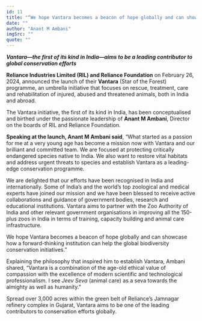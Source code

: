 ```yaml
---
id: 11
title: "“We hope Vantara becomes a beacon of hope globally and can showcase how a forward-thinking institution can help global biodiversity conservation initiatives.”"
date: ""
author: "Anant M Ambani"
imgSrc: ""
quote: ""
---
```


**_Vantara—the first of its kind in India—aims to be a leading contributor to global conservation efforts_**

**Reliance Industries Limited (RIL) and Reliance Foundation** on February 26, 2024, announced the launch of their **Vantara** (Star of the Forest) programme, an umbrella initiative that focuses on rescue, treatment, care and rehabilitation of injured, abused and threatened animals, both in India and abroad.

The Vantara initiative, the first of its kind in India, has been conceptualised and birthed under the passionate leadership of **Anant M Ambani**, Director on the boards of RIL and Reliance Foundation.

**Speaking at the launch, Anant M Ambani said**, “What started as a passion for me at a very young age has become a mission now with Vantara and our brilliant and committed team. We are focused at protecting critically endangered species native to India. We also want to restore vital habitats and address urgent threats to species and establish Vantara as a leading-edge conservation programme.

We are delighted that our efforts have been recognised in India and internationally. Some of India’s and the world’s top zoological and medical experts have joined our mission and we have been blessed to receive active collaborations and guidance of government bodies, research and educational institutions. Vantara aims to partner with the Zoo Authority of India and other relevant government organisations in improving all the 150-plus zoos in India in terms of training, capacity building and animal care infrastructure.

We hope Vantara becomes a beacon of hope globally and can showcase how a forward-thinking institution can help the global biodiversity conservation initiatives.”

Explaining the philosophy that inspired him to establish Vantara, Ambani shared, “Vantara is a combination of the age-old ethical value of compassion with the excellence of modern scientific and technological professionalism. I see _Jeev Seva_ (animal care) as a seva towards the almighty as well as humanity.”

Spread over 3,000 acres within the green belt of Reliance’s Jamnagar refinery complex in Gujarat, Vantara aims to be one of the leading contributors to conservation efforts globally.
